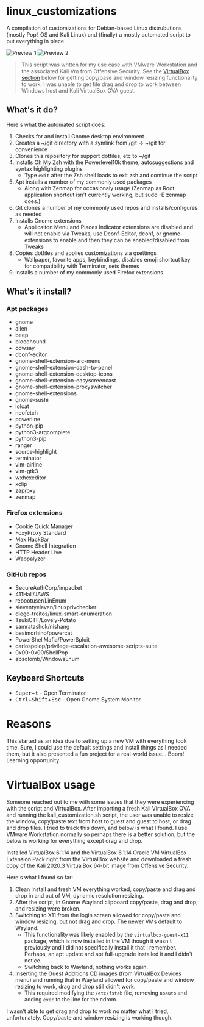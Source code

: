 # linux_customizations
A compilation of customizations for Debian-based Linux distrubutions (mostly Pop!_OS and Kali Linux) and (finally) a mostly automated script to put everything in place.

![Preview 1](linux_customizations1.png?raw=true)
![Preview 2](linux_customizations2.png?raw=true)

> This script was written for my use case with VMware Workstation and the associated Kali Vm from Offensive Security. See the [VirtualBox section](#virtualbox-usage) below for getting copy/pase and window resizing functionality to work. I was unable to get file drag and drop to work between Windows host and Kali VirtualBox OVA guest.

## What's it do?
Here's what the automated script does:
1. Checks for and install Gnome desktop environment
2. Creates a ~/git directory with a symlink from /git -> ~/git for convenience
3. Clones this repository for support dotfiles, etc to ~/git
4. Installs Oh My Zsh with the Powerlevel10k theme, autosuggestions and syntax highlighting plugins
    - Type `exit` after the Zsh shell loads to exit zsh and continue the script
5. Apt installs a number of my commonly used packages
    - Along with Zenmap for occasionaly usage (Zenmap as Root application shortcut isn't currently working, but sudo -E zenmap does.)
6. Git clones a number of my commonly used repos and installs/configures as needed
7. Installs Gnome extensions
    - Applicaiton Menu and Places Indicator extensions are disabled and will not enable via Tweaks, use Dconf-Editor, dconf, or gnome-extensions to enable and then they can be enabled/disabled from Tweaks
8. Copies dotfiles and applies customizations via gsettings
    - Wallpaper, favorite apps, keybindings, disables emoji shortcut key for compatibility with Terminator, sets themes
9. Installs a number of my commonly used Firefox extensions

## What's it install?
### Apt packages
- gnome
- alien
- beep
- bloodhound
- cowsay
- dconf-editor
- gnome-shell-extension-arc-menu
- gnome-shell-extension-dash-to-panel
- gnome-shell-extension-desktop-icons
- gnome-shell-extension-easyscreencast
- gnome-shell-extension-proxyswitcher
- gnome-shell-extensions
- gnome-sushi
- lolcat
- neofetch
- powerline
- python-pip
- python3-argcomplete
- python3-pip
- ranger
- source-highlight
- terminator
- vim-airline
- vim-gtk3
- wxhexeditor
- xclip
- zaproxy
- zenmap

### Firefox extensions
- Cookie Quick Manager
- FoxyProxy Standard
- Max HackBar
- Gnome Shell Integration
- HTTP Header Live
- Wappalyzer

### GitHub repos
- SecureAuthCorp/impacket
- 411Hall/JAWS
- rebootuser/LinEnum
- sleventyeleven/linuxprivchecker
- diego-treitos/linux-smart-enumeration
- TsukiCTF/Lovely-Potato
- samratashok/nishang
- besimorhino/powercat
- PowerShellMafia/PowerSploit
- carlospolop/privilege-escalation-awesome-scripts-suite
- 0x00-0x00/ShellPop
- absolomb/WindowsEnum

## Keyboard Shortcuts
- <kbd>Super</kbd>+<kbd>t</kbd> - Open Terminator
- <kbd>Ctrl</kbd>+<kbd>Shift</kbd>+<kbd>Esc</kbd> - Open Gnome System Monitor

# Reasons
This started as an idea due to setting up a new VM with everything took time. Sure, I could use the default settings and install things as I needed them, but it also presented a fun project for a real-world issue... Boom! Learning opportunity.

# VirtualBox usage
Someone reached out to me with some issues that they were experiencing with the script and VirtualBox. After importing a fresh Kali VirtualBox OVA and running the kali_customization.sh script, the user was unable to resize the window, copy/paste text from host to guest and guest to host, or drag and drop files. I tried to track this down, and below is what I found. I use VMware Workstation normally so perhaps there is a better solution, but the below is working for everything except drag and drop.

Installed VirtualBox 6.1.14 and the VirtualBox 6.1.14 Oracle VM VirtualBox Extension Pack right from the VirtualBox website and downloaded a fresh copy of the Kali 2020.3 VirtualBox 64-bit image from Offensive Security.

Here's what I found so far:

1. Clean install and fresh VM everything worked, copy/paste and drag and drop in and out of VM, dynamic resolution resizing.
2. After the script, in Gnome Wayland clipboard copy/paste, drag and drop, and resizing were broken.
3. Switching to X11 from the login screen allowed for copy/paste and window resizing, but not drag and drop. The newer VMs default to Wayland.
    - This functionality was likely enabled by the `virtualbox-guest-x11` package, which is now installed in the VM though it wasn't previously and I did not specifically install it that I remember. Perhaps, an apt update and apt full-upgrade installed it and I didn't notice.
    - Switching back to Wayland, nothing works again.
4. Inserting the Guest Additions CD images (from VirtualBox Devices menu) and running that in Wayland allowed for copy/paste and window resizing to work, drag and drop still didn't work.
    - This required modifying the `/etc/fstab` file, removing `noauto` and adding `exec` to the line for the cdrom.

I wasn't able to get drag and drop to work no matter what I tried, unfortunately. Copy/paste and window resizing is working though.
